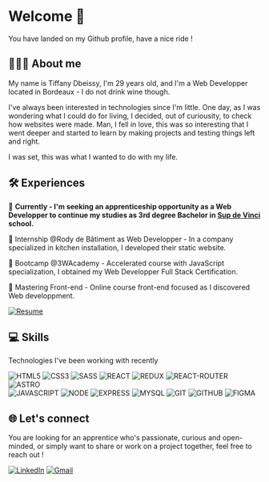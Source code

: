 # Welcome 👋
You have landed on my Github profile, have a nice ride !

## 👩🏻‍💻 About me

My name is Tiffany Dbeissy, I'm 29 years old, and I'm a Web Developper located in Bordeaux - I do not drink wine though.

I've always been interested in technologies since I'm little. One day, as I was wondering what I could do for living, I decided, out of curiousity, to check how websites were made. Man, I fell in love, this was so interesting that I went deeper and started to learn by making projects and testing things left and right.

I was set, this was what I wanted to do with my life.

## 🛠️ Experiences

  🚀 __Currently - I'm seeking an apprenticeship opportunity as a Web Developper to continue my studies as 3rd degree Bachelor in [Sup de Vinci](https://www.supdevinci.fr/) school.__

  💼 Internship @Rody de Bâtiment as Web Developper - In a company specialized in kitchen installation, I developed their static website.

  🏢 Bootcamp @3WAcademy - Accelerated course with JavaScript specialization, I obtained my Web Developper Full Stack Certification.

  🎨 Mastering Front-end - Online course front-end focused as I discovered Web developpment.

[![Resume](https://img.shields.io/badge/R%C3%A9sum%C3%A9-expert?logo=data%3Aimage%2Fpng%3Bbase64%2CiVBORw0KGgoAAAANSUhEUgAAABgAAAAYCAYAAADgdz34AAAACXBIWXMAAAsTAAALEwEAmpwYAAAAS0lEQVR4nGNgGEngPxoetQAD%2FB8NIkLg%2F2gQoYNyLMGCC9cz0NCSenINJ8aSekoNx2cJ1QzHZgnVDYeBBigeBbQB%2F6mM6W8Bw5AEAO%2F6b2XgFcy5AAAAAElFTkSuQmCC&labelColor=fefefe&color=fefefe)](https://drive.google.com/file/d/11plF47OEh2a5LxZOzUroVDvFcbLjB9TE/view)

## 💻 Skills

Technologies I've been working with recently

![HTML5](https://img.shields.io/badge/HTML5-expert?style=for-the-badge&logo=HTML5&logoColor=fefefe&labelColor=e34c26&color=e34c26)
![CSS3](https://img.shields.io/badge/CSS3-expert?style=for-the-badge&logo=CSS3&logoColor=fefefe&labelColor=264de4&color=264de4)
![SASS](https://img.shields.io/badge/SCSS-expert?style=for-the-badge&logo=data%3Aimage%2Fpng%3Bbase64%2CiVBORw0KGgoAAAANSUhEUgAAADIAAAAyCAYAAAAeP4ixAAAACXBIWXMAAAsTAAALEwEAmpwYAAAE%2BUlEQVR4nO2Ze6zWcxzHf3Eojki6SJJc1zliE21WW5s7hbbczimzgz%2FMJf6QwzCGLWXmfqnEtExH2aQYCVuG%2BMPR5KDpuGQOSoXqpIOXfZz379nn%2Be55zvPr59fpwfPezs7zfC%2Bf7%2Ff9%2FX6u3yeKKqigggr%2BdwB6AScD1wGPAc8Dr%2BhvJtAIjAJ6RGW6%2BcnAYmALyfAtcCWwezkQOAJ4ANhAerwJ7L2rCBwJPAN0FNncr8BS4F7gcuAC4BygAbgHWBmMf6G7CewPPF6EwGZgFnAm0DOBrInAVjf%2F2O4iUQd8X4DAN8BUI5lCphl%2BjIads3PB9BdoKkBggwj0ilICGOPk3ZhWTkkAQ4HmgMAfwENA3wzkX%2BTkXvJP5RUEcAzwQ0CiFRgbZQTZVIzhWckN3WpoDy8DvaOMAAwBtkl2c1ZycwD2AVYFJGZmGbiAKuAtJ39iVrJzkP57LAB2izKCHUigUq9mJTsH4Gjgd7fIl3ZDUUYAqoFFgc0dkJX8HIAZwW3URRkBOE8HE%2BMLYFhW8vMAtLiFzBD37GKsJYmTivW7ZLIusAfDa8CB0c4CnTlSjJUlxvYBVmuTU4DTgFOVU90KvAj8FBBoVb6VKIUH%2BqcKuMDHbtHPE4wfADynIFkM3wGzgQnAHgn3cSjwo%2BavSUPkFreB34BBCecNVhJ4vfKna4Cz5TyKnr7mWBlwv8%2FVND%2FG%2FDREegNf50TAgzssJPla%2BwLbtU5HQOQdt4cpaRcY6yLun2mDFTAOmAc8aypYoN%2BcQIwVrn00%2BWhIRcRdeXxa23fEDStWLAw2M63AuPdc%2F1zXbhVjG%2FCu%2Bu5KTUQCzQNtcjczrVSaYgUVsFxzzFjrlT3PCcadpDE%2F6%2F9CtZ%2Br71cDt%2Btzi7czC6BALVAD9EtK5nDg%2FcD%2F9%2B0iW17mdP4Eta%2BR210BHKS2JlWH9tJiWKuYY%2B78I%2BViI9y6Nu5OBdEQNueOkmWFuUzdRuxiTVhN4LHmBKnNdFfbewxRjWNEn9J3u21U49vn0U72MjfXbni%2BNt2o%2F%2FN0SPGrzKgkt3OKdBcFOnu7ulvPP2ZH69TXDgws4M7%2Fjkt6kLAN1%2Br7627M00GManZ9I4vsq4eC8afAeuDgJGQGSr08LAk8yl17kxu%2FKigFzL1vBJa4MbaJGGc5h%2FGh3HBM9KoEDyOfWPAtRcKYXwh85hZ%2BSX39XNu1ajsxIDxZqQy%2BygRudmMeVtt0EbZbeUN9VyR0%2BW1dDahx3qhVUXudHiCq9AQaY7zmPBkQsarzK%2BDtwDN2uNRoiSWTUs8ZwPHKMDYm8VCau7nYLTRKmOn1o3F9AnygxQfJXnLqoWu2d65f1LZFySKxMSt9sYOYK0NHb8Xn6%2FNizd%2BU9J0AOCPWEt9YrQdo5Crrg34zLsNw4DhHZKpUA3cr7UoeF7n0ZLWC3xMas00ud6RuaasZP3BIQhK1ysQH%2B8a9TAXcAmOCSftpcyidr3LBrV2uusWdLnLPtUE5HXs6K7hOd%2FLN5qqTEAjUNL%2BaBe4LjTfoj7PTta7NnlI9LgYOc%2FHnJje2Qd7ISoDLuirgUiM47fVhYWNX7V7fZ7n2Aa6UXRDo7YSou0GnC4uxPOgbJl%2BN9DjvUU1pxtCoHABMckTaZMg1itL%2Bd5DbonIG%2BR6oGB4py5%2FOQhSoJ2LYM%2Bql0b8FdOr6DSK0VHlS%2FS77iayCCiqo4D%2BNvwCjFHg4JpCmDAAAAABJRU5ErkJggg%3D%3D&labelColor=cc6699&color=cc6699)
![REACT](https://img.shields.io/badge/REACT.JS-expert?style=for-the-badge&logo=REACT&logoColor=fefefe&labelColor=04d8f9&color=04d8f9)
![REDUX](https://img.shields.io/badge/REDUX-expert?style=for-the-badge&logo=REDUX&logoColor=fefefe&labelColor=764ABC&color=764ABC)
![REACT-ROUTER](https://img.shields.io/badge/REACT--ROUTER-expert?style=for-the-badge&logo=REACT-ROUTER&logoColor=fefefe&labelColor=D0021B&color=D0021B)
![ASTRO](https://img.shields.io/badge/ASTRO-expert?style=for-the-badge&logo=ASTRO&logoColor=fefefe&labelColor=111111&color=111111)\
![JAVASCRIPT](https://img.shields.io/badge/JAVASCRIPT-expert?style=for-the-badge&logo=JAVASCRIPT&logoColor=111111&labelColor=F7DF1E&color=F7DF1E)
![NODE](https://img.shields.io/badge/NODE.JS-expert?style=for-the-badge&logo=NODE.JS&logoColor=fefefe&labelColor=539E43&color=539E43)
![EXPRESS](https://img.shields.io/badge/EXPRESS.JS-expert?style=for-the-badge&logo=EXPRESS&logoColor=111111&labelColor=fefefe&color=fefefe)
![MYSQL](https://img.shields.io/badge/MYSQL-expert?style=for-the-badge&logo=MYSQL&logoColor=F29111&labelColor=00758F&color=00758F)
![GIT](https://img.shields.io/badge/GIT-expert?style=for-the-badge&logo=GIT&logoColor=fefefe&labelColor=f34f29&color=f34f29)
![GITHUB](https://img.shields.io/badge/GITHUB-expert?style=for-the-badge&logo=GITHUB&logoColor=fefefe&labelColor=222529&color=222529)
![FIGMA](https://img.shields.io/badge/FIGMA-expert?style=for-the-badge&logo=data%3Aimage%2Fpng%3Bbase64%2CiVBORw0KGgoAAAANSUhEUgAAADAAAAAwCAYAAABXAvmHAAAACXBIWXMAAAsTAAALEwEAmpwYAAACsklEQVR4nO2W0YqbQBSG8xBNGu9LMXvRVyhoF2I2FlrMA%2FRipzGwKO1VUSgb80QFXVYLfQKTvETS26jRS08Zs2nDEo0OM9ZAfjhXifB%2FZ%2F45c1qtiy76P%2Fp9%2FbKzkrjZWuouVgNuux5wkFegi%2FmlCVvQhDnoggVfrzv1mL%2FpjlYSFxaZLg2gH8KIIeiCwt78gEvLmq8EoGeVMoN4ik3pzhMCAOhCAHf9NnWALPMVzZMBiPhuTKkDrKXuskaAOXWA1YCL6gMQQ%2FoABPknBtCFgDoAnvnnHSGJs%2Bo7AfH%2BfMeoJmzgy9sXLRZa97sK84dMe%2FeRiflnEAF1AE3YMDd%2FANFeDbjpWur6p8brCeMRaKKPM88sNsf0%2FQN0DBlmpgwLU4atKQPk1eF3bx6jDm%2FHM95JFrwdb3eVzHk7tvBvtZg33sPIHEJYZPoYwNVDMuo5cdhzEjhecXjlxAp78zKkZc3vATLzdpzmm092ZccpMwgcmyqd3xeORnHnk%2BcQwSsnpL%2BNPmUeqhbOfGnzzt840d9GDRmWZADJsioAbyf0VwljCBHhCUQEJxBSByDJP65K%2BXf%2B3QP6ALuZX%2F0EnGTRiAiZMliEEbIITuD%2BjMdosnn9I2SzVpg3oBA9ZE6slH3I%2BIeY7UKHIQwZgioABxBBUed51ub3%2BtaHtjGEqSmDf2q8Hn6HX1j8SPXsxMfjNRuxduLjzDOLzTGNH8cd5E1myFMXyFO3yJtAXrWaJuSqI%2BROwiLTjQVAO%2FNpWfONAhjj2FTofOMAUJb5auYbBXDrqcvzBnDV6KwBEEH%2Bbz2V%2FlZJqt3MrwjgTuhvlaS6dVWLIEL0t8oax%2BgG%2FUL1rQdl9PnnRCn1kOH%2FuGo9ixkJBL6chZ1vqvm9Pjl3beSqU%2BSqPh6v2Yh1VR9nvnGxueiiVq7%2BAFwg%2FqWc6gzXAAAAAElFTkSuQmCC&labelColor=fefefe&color=fefefe)



## 🌐 Let's connect

You are looking for an apprentice who's passionate, curious and open-minded, or simply want to share or work on a project together, feel free to reach out !

[![LinkedIn](https://img.shields.io/badge/Tiffany%20Dbeissy-expert?logo=Linkedin&logoColor=white&color=blue)](https://www.linkedin.com/in/tiffany-dbeissy/)
[![Gmail](https://img.shields.io/badge/tiffany.dbeissy%40gmail.com-expert?logo=GMAIL&logoColor=CE3C31&labelColor=fefefe&color=fefefe)](mailto:tiffany.dbeissy@gmail.com)
